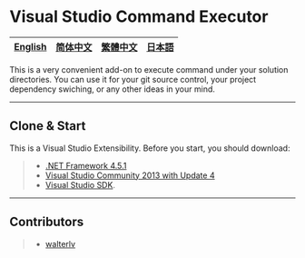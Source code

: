 Visual Studio Command Executor
=====

| [English](https://github.com/walterlv/vs-command-executor/wiki/Home) | [简体中文](https://github.com/walterlv/vs-command-executor/wiki/Home.zh-CN) | [繁體中文](https://github.com/walterlv/vs-command-executor/wiki/Home.zh-TW) | [日本語](https://github.com/walterlv/vs-command-executor/wiki/Home.ja-JP)
|-----|-----|-----|-----|

This is a very convenient add-on to execute command under your solution directories. You can use it for your git source control, your project dependency swiching, or any other ideas in your mind.

------

## Clone & Start

This is a Visual Studio Extensibility. Before you start, you should download:
> * [.NET Framework 4.5.1]
> * [Visual Studio Community 2013 with Update 4]
> * [Visual Studio SDK].

[.NET Framework 4.5.1]:http://go.microsoft.com/?linkid=9831986
[Visual Studio Community 2013 with Update 4]:http://go.microsoft.com/?linkid=9863608
[Visual Studio SDK]:http://go.microsoft.com/?linkid=9832352

-----

## Contributors

> * [walterlv]

[walterlv]:https://github.com/walterlv
